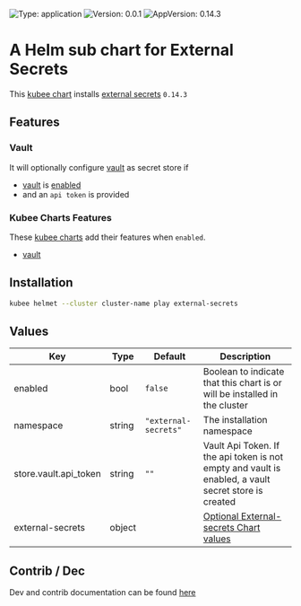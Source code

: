 

[//]: # (README.md generated by gotmpl. DO NOT EDIT.)

![Type: application](https://img.shields.io/badge/Type-application-informational?style=flat-square) ![Version: 0.0.1](https://img.shields.io/badge/Version-0.0.1-informational?style=flat-square) ![AppVersion: 0.14.3](https://img.shields.io/badge/AppVersion-0.14.3-informational?style=flat-square)

# A Helm sub chart for External Secrets

This [kubee chart](../../docs/site/kubee-helmet-chart.md) installs [external secrets](https://external-secrets.io/latest/) `0.14.3`

## Features

### Vault
It will optionally configure [vault](../vault/README.md) as secret store if
* [vault](../vault/README.md) is [enabled](../../docs/site/chart-enabled.md)
* and an `api token` is provided

### Kubee Charts Features

  These [kubee charts](../../docs/site/kubee-helmet-chart.md) add their features when `enabled`.

* [vault](../vault/README.md)

## Installation

```bash
kubee helmet --cluster cluster-name play external-secrets
```

## Values

| Key | Type | Default | Description |
|-----|------|---------|-------------|
| enabled | bool | `false` | Boolean to indicate that this chart is or will be installed in the cluster |
| namespace | string | `"external-secrets"` | The installation namespace |
| store.vault.api_token | string | `""` | Vault Api Token. If the api token is not empty and vault is enabled, a vault secret store is created |
| external-secrets | object | | [Optional External-secrets Chart values](https://github.com/external-secrets/external-secrets/blob/v0.14.3/deploy/charts/external-secrets/values.yaml) |

## Contrib / Dec

Dev and contrib documentation can be found [here](contrib/contrib.md)

